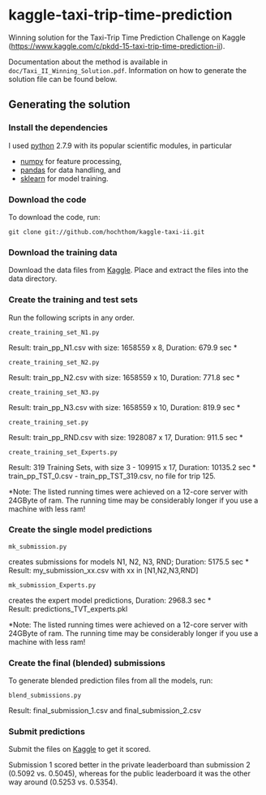 kaggle-taxi-trip-time-prediction
================================

Winning solution for the Taxi-Trip Time Prediction Challenge on Kaggle (https://www.kaggle.com/c/pkdd-15-taxi-trip-time-prediction-ii).

Documentation about the method is available in `doc/Taxi_II_Winning_Solution.pdf`. 
Information on how to generate the solution file can be found below.

## Generating the solution

### Install the dependencies

I used [python]() 2.7.9 with its popular scientific modules, in particular 
- [numpy](http://www.numpy.org/) for feature processing,
- [pandas](http://pandas.pydata.org/) for data handling, and 
- [sklearn](http://scikit-learn.org/stable/) for model training.

### Download the code

To download the code, run:

```
git clone git://github.com/hochthom/kaggle-taxi-ii.git
```

### Download the training data

Download the data files from [Kaggle](https://www.kaggle.com/c/pkdd-15-taxi-trip-time-prediction-ii/data). Place and extract the files into the data directory.

### Create the training and test sets

Run the following scripts in any order.

```
create_training_set_N1.py
```
Result: train_pp_N1.csv with size: 1658559 x 8, Duration:  679.9 sec *

```
create_training_set_N2.py
```
Result: train_pp_N2.csv with size: 1658559 x 10, Duration: 771.8 sec *

```
create_training_set_N3.py
```
Result: train_pp_N3.csv with size: 1658559 x 10, Duration: 819.9 sec *

```
create_training_set.py
```
Result: train_pp_RND.csv with size: 1928087 x 17, Duration: 911.5 sec *

```
create_training_set_Experts.py
```
Result: 319 Training Sets, with size 3 - 109915 x 17, Duration: 10135.2 sec *  
train_pp_TST_0.csv - train_pp_TST_319.csv, no file for trip 125.

*Note: The listed running times were achieved on a 12-core server with 24GByte of ram. 
The running time may be considerably longer if you use a machine with less ram!

### Create the single model predictions

```
mk_submission.py
```
creates submissions for models N1, N2, N3, RND; Duration: 5175.5 sec *  
Result: my_submission_xx.csv with xx in [N1,N2,N3,RND]

```
mk_submission_Experts.py
```
creates the expert model predictions, Duration: 2968.3 sec *  
Result: predictions_TVT_experts.pkl

*Note: The listed running times were achieved on a 12-core server with 24GByte of ram. 
The running time may be considerably longer if you use a machine with less ram!

### Create the final (blended) submissions

To generate blended prediction files from all the models, run:

```
blend_submissions.py
```
Result: final_submission_1.csv and final_submission_2.csv

### Submit predictions

Submit the files on [Kaggle](https://www.kaggle.com/c/pkdd-15-taxi-trip-time-prediction-ii/submissions) to get it scored. 

Submission 1 scored better in the private leaderboard than submission 2 (0.5092 vs. 0.5045), whereas for the public leaderboard it was the other way around (0.5253 vs. 0.5354).

